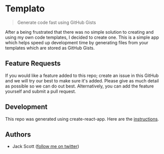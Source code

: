 # Templato

> Generate code fast using GitHub Gists

After a being frustrated that there was no simple solution to creating and using my own code templates, I decided to create one. This is a simple app which helps speed up development time by generating files from your templates which are stored as GitHub Gists.

## Feature Requests

If you would like a feature added to this repo; create an issue in this GitHub and we will try our best to make sure it's added. Please give as much detail as possible so we can do out best. Alternatively, you can add the feature yourself and submit a pull request.

## Development

This repo was generated using create-react-app. Here are the [instructions](INSTRUCTIONS.md).

## Authors

- Jack Scott ([follow me on twitter](https://twitter.com/thejackscott))
